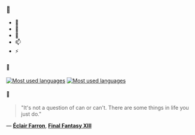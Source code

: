### 👋

- 🔭
- 🌱
- 💬
- 📫
- ⚡

#### 🧏

[![Most used languages](https://github-readme-stats-aynah.vercel.app/api/top-langs/?username=aynh&theme=solarized-dark&langs_count=6&layout=compact&hide_title=true)](https://github.com/anuraghazra/github-readme-stats#gh-dark-mode-only)
[![Most used languages](https://github-readme-stats-aynah.vercel.app/api/top-langs/?username=aynh&theme=solarized-light&langs_count=6&layout=compact&hide_title=true)](https://github.com/anuraghazra/github-readme-stats#gh-light-mode-only)

#### 💬

> "It's not a question of can or can't. There are some things in life you just do."

&mdash; [**Éclair Farron**](https://myanimelist.net/character.php?q=%C3%89clair%20Farron&cat=character), [**Final Fantasy XIII**](https://myanimelist.net/search/all?q=Final%20Fantasy%20XIII&cat=all)
